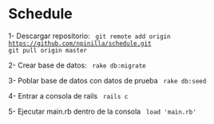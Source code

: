 # Schedule

1- Descargar repositorio:
<code>
  git remote add origin https://github.com/npinilla/schedule.git
  git pull origin master
</code>

2- Crear base de datos:
<code>
  rake db:migrate
</code>

3- Poblar base de datos con datos de prueba
<code>
  rake db:seed
</code>

4- Entrar a consola de rails
<code>
  rails c
</code>

5- Ejecutar main.rb dentro de la consola
<code>
  load 'main.rb'
</code>
